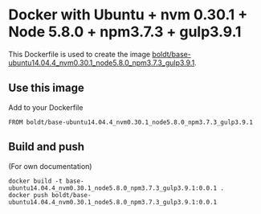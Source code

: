 # Docker with Ubuntu + nvm 0.30.1 + Node 5.8.0 + npm3.7.3 + gulp3.9.1

This Dockerfile is used to create the image [boldt/base-ubuntu14.04.4_nvm0.30.1_node5.8.0_npm3.7.3_gulp3.9.1](https://hub.docker.com/r/boldt/base-ubuntu14.04.4_nvm0.30.1_node5.8.0_npm3.7.3_gulp3.9.1/).

## Use this image

Add to your Dockerfile

```
FROM boldt/base-ubuntu14.04.4_nvm0.30.1_node5.8.0_npm3.7.3_gulp3.9.1
```

## Build and push

(For own documentation)

```
docker build -t base-ubuntu14.04.4_nvm0.30.1_node5.8.0_npm3.7.3_gulp3.9.1:0.0.1 .
docker push boldt/base-ubuntu14.04.4_nvm0.30.1_node5.8.0_npm3.7.3_gulp3.9.1:0.0.1
```

